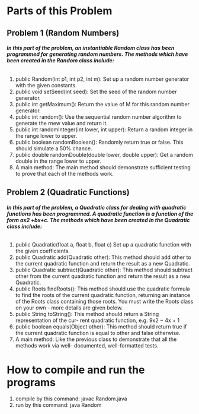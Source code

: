 # Parts of this Problem
## Problem 1 (Random Numbers)
###### **In this part of the problem, an instantiable Random class has been programmed for generating random numbers. The methods which have been created in the Random class include:**
1. public Random(int p1, int p2, int m): Set up a random number generator with the given constants. 
2. public void setSeed(int seed): Set the seed of the random number generator.
3. public int getMaximum(): Return the value of M for this random number generator.
4. public int random(): Use the sequential random number algorithm to generate the rnew value and return it. 
5. public int randomInteger(int lower, int upper): Return a random integer in the range lower to upper.
6. public boolean randomBoolean(): Randomly return true or false. This should simulate a 50% chance.
7. public double randomDouble(double lower, double upper): Get a random double in the range lower to upper.
8. A main method: The main method should demonstrate sufficient testing to prove that each of the methods work.
## Problem 2 (Quadratic Functions)
###### **In this part of the problem, a Quadratic class for dealing with quadratic functions has been programmed. A quadratic function is a function of the form ax2 +bx+c. The methods which have been created in the Quadratic class include:**
1. public Quadratic(float a, float b, float c) Set up a quadratic function with the given coefficients.
2. public Quadratic add(Quadratic other): This method should add other to the current quadratic function and return the result as a new Quadratic.
3. public Quadratic subtract(Quadratic other): This method should subtract other from the current quadratic function and return the result as a new Quadratic.
4. public Roots findRoots(): This method should use the quadratic formula to find the roots of the current quadratic function, returning an instance of the Roots class containing those roots. You must write the Roots class on your own - more details are given below.
5. public String toString(): This method should return a String representation of the cur- rent quadratic function, e.g. 9x2 − 4x + 1
6. public boolean equals(Object other): This method should return true if the current quadratic function is equal to other and false otherwise.
7.  A main method: Like the previous class to demonstrate that all the methods work via well- documented, well-formatted tests. 
# How to compile and run the programs
1. compile by this command:  javac Random.java
2. run by this command:      java Random
